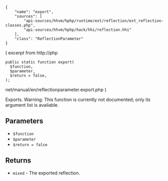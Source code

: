 ``` yamlmeta
{
    "name": "export",
    "sources": [
        "api-sources/hhvm/hphp/runtime/ext/reflection/ext_reflection-classes.php",
        "api-sources/hhvm/hphp/hack/hhi/reflection.hhi"
    ],
    "class": "ReflectionParameter"
}
```




( excerpt from http://php




``` Hack
public static function export(
  $function,
  $parameter,
  $return = false,
);
```




net/manual/en/reflectionparameter.export.php )




Exports. Warning: This function is currently not documented; only its
argument list is available.




## Parameters




+ ` $function `
+ ` $parameter `
+ ` $return = false `




## Returns




* ` mixed ` - The exported reflection.
<!-- HHAPIDOC -->
